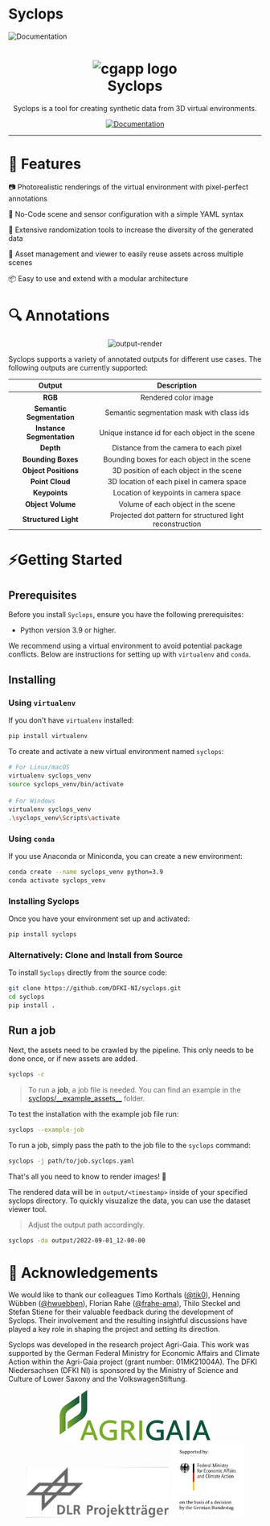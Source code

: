 # Syclops
![Documentation](https://github.com/dfki-ni/syclops/actions/workflows/docs_deployment.yaml/badge.svg)

<h1 align="center">
  <img alt="cgapp logo" src="https://user-images.githubusercontent.com/40243985/222779654-df09c551-3eab-4a08-aa3c-08ab6cfd73ab.png" width="224px"/><br/>
  Syclops
</h1>
<p align="center">Syclops is a tool for creating synthetic data from 3D virtual environments.</p>
<p align="center">
  <a href="https://dfki-ni.github.io/syclops/">
    <img alt="Documentation" src="https://img.shields.io/badge/Documentation-blue.svg?style=flat-square">
  </a>
</p>

---

# 🎯 Features

📷 Photorealistic renderings of the virtual environment with pixel-perfect annotations

📄 No-Code scene and sensor configuration with a simple YAML syntax

🔧 Extensive randomization tools to increase the diversity of the generated data

💾 Asset management and viewer to easily reuse assets across multiple scenes

📦 Easy to use and extend with a modular architecture

# 🔍 Annotations

<div align="center">
  <img alt="output-render" src="https://user-images.githubusercontent.com/40243985/222779779-02d4fb4d-b3a9-4436-8d75-b37de437ec10.gif" width="400px"/><br/>
</div>

Syclops supports a variety of annotated outputs for different use cases. The following outputs are currently supported:

|          Output           |                        Description                        |
| :-----------------------: | :-------------------------------------------------------: |
|          **RGB**          |                   Rendered color image                    |
| **Semantic Segmentation** |         Semantic segmentation mask with class ids         |
| **Instance Segmentation** |      Unique instance id for each object in the scene      |
|         **Depth**         |          Distance from the camera to each pixel           |
|    **Bounding Boxes**     |        Bounding boxes for each object in the scene        |
|   **Object Positions**    |          3D position of each object in the scene          |
|      **Point Cloud**      |         3D location of each pixel in camera space         |
|       **Keypoints**       |           Location of keypoints in camera space           |
|     **Object Volume**     |            Volume of each object in the scene             |
|   **Structured Light**    | Projected dot pattern for structured light reconstruction |

# ⚡️Getting Started

## Prerequisites

Before you install `Syclops`, ensure you have the following prerequisites:

- Python version 3.9 or higher.

We recommend using a virtual environment to avoid potential package conflicts. Below are instructions for setting up with `virtualenv` and `conda`.

## Installing

### Using `virtualenv`

If you don't have `virtualenv` installed:

```bash
pip install virtualenv
```

To create and activate a new virtual environment named `syclops`:

```bash
# For Linux/macOS
virtualenv syclops_venv
source syclops_venv/bin/activate

# For Windows
virtualenv syclops_venv
.\syclops_venv\Scripts\activate
```

### Using `conda`

If you use Anaconda or Miniconda, you can create a new environment:

```bash
conda create --name syclops_venv python=3.9
conda activate syclops_venv
```

### Installing Syclops

Once you have your environment set up and activated:

```bash
pip install syclops
```

### Alternatively: Clone and Install from Source

To install `Syclops` directly from the source code:

```bash
git clone https://github.com/DFKI-NI/syclops.git
cd syclops
pip install .
```

## Run a job

Next, the assets need to be crawled by the pipeline. This only needs to be done once, or if new assets are added.

```bash
syclops -c
```

> To run a **job**, a job file is needed. You can find an example in the [syclops/\_\_example_assets\_\_](https://github.com/DFKI-NI/syclops/blob/main/syclops/__example_assets__/example_job.syclops.yaml) folder.

To test the installation with the example job file run:

```bash
syclops --example-job
```

To run a job, simply pass the path to the job file to the `syclops` command:

```bash
syclops -j path/to/job.syclops.yaml
```

That's all you need to know to render images! 🎉

The rendered data will be in `output/<timestamp>` inside of your specified syclops directory.
To quickly visuzalize the data, you can use the dataset viewer tool.

> Adjust the output path accordingly.

```bash
syclops -da output/2022-09-01_12-00-00
```

# 🙏 Acknowledgements

We would like to thank our colleagues Timo Korthals ([@tik0](https://github.com/tik0)), Henning Wübben ([@hwuebben](https://github.com/hwuebben)), Florian Rahe ([@frahe-ama](https://github.com/frahe-ama)), Thilo Steckel and Stefan Stiene for their valuable feedback during the development of Syclops. Their involvement and the resulting insightful discussions have played a key role in shaping the project and setting its direction.

Syclops was developed in the research project Agri-Gaia. This work was supported by the German Federal Ministry for Economic Affairs and Climate Action within the Agri-Gaia project (grant number: 01MK21004A). The DFKI
Niedersachsen (DFKI NI) is sponsored by the Ministry of Science and Culture of Lower
Saxony and the VolkswagenStiftung. 

<p align="center">
  <img alt="AgriGaia" src="docs/docs/img/agrigaia.png" height="100"/>
  <img alt="AgriGaia" src="docs/docs/img/dlr.jpg" height="100"/>
  <img alt="AgriGaia" src="docs/docs/img/bmwk.png" height="150"/>
</p>
